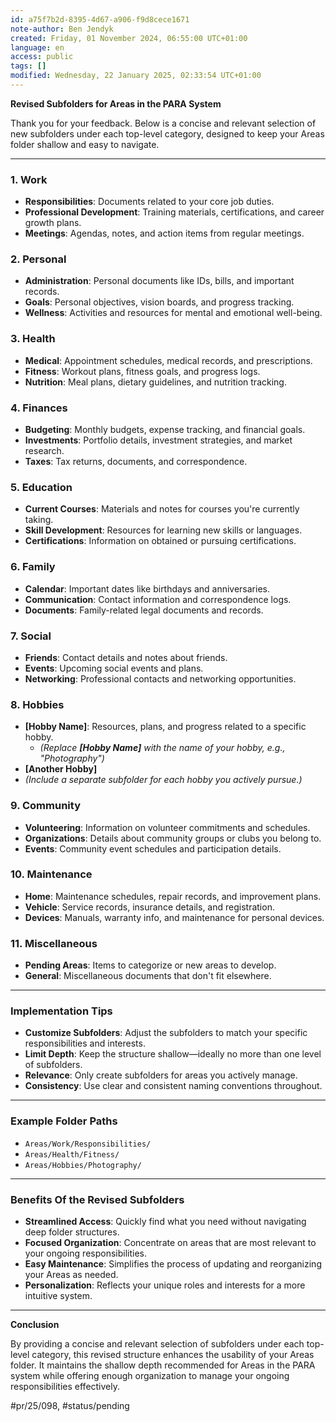 ```yaml
---
id: a75f7b2d-8395-4d67-a906-f9d8cece1671
note-author: Ben Jendyk
created: Friday, 01 November 2024, 06:55:00 UTC+01:00
language: en
access: public
tags: []
modified: Wednesday, 22 January 2025, 02:33:54 UTC+01:00
---
```


**Revised Subfolders for Areas in the PARA System**

Thank you for your feedback. Below is a concise and relevant selection of new subfolders under each top-level category, designed to keep your Areas folder shallow and easy to navigate.

---

### **1. Work**

- **Responsibilities**: Documents related to your core job duties.
- **Professional Development**: Training materials, certifications, and career growth plans.
- **Meetings**: Agendas, notes, and action items from regular meetings.

### **2. Personal**

- **Administration**: Personal documents like IDs, bills, and important records.
- **Goals**: Personal objectives, vision boards, and progress tracking.
- **Wellness**: Activities and resources for mental and emotional well-being.

### **3. Health**

- **Medical**: Appointment schedules, medical records, and prescriptions.
- **Fitness**: Workout plans, fitness goals, and progress logs.
- **Nutrition**: Meal plans, dietary guidelines, and nutrition tracking.

### **4. Finances**

- **Budgeting**: Monthly budgets, expense tracking, and financial goals.
- **Investments**: Portfolio details, investment strategies, and market research.
- **Taxes**: Tax returns, documents, and correspondence.

### **5. Education**

- **Current Courses**: Materials and notes for courses you're currently taking.
- **Skill Development**: Resources for learning new skills or languages.
- **Certifications**: Information on obtained or pursuing certifications.

### **6. Family**

- **Calendar**: Important dates like birthdays and anniversaries.
- **Communication**: Contact information and correspondence logs.
- **Documents**: Family-related legal documents and records.

### **7. Social**

- **Friends**: Contact details and notes about friends.
- **Events**: Upcoming social events and plans.
- **Networking**: Professional contacts and networking opportunities.

### **8. Hobbies**

- **[Hobby Name]**: Resources, plans, and progress related to a specific hobby.
  - *(Replace **[Hobby Name]** with the name of your hobby, e.g., "Photography")*
- **[Another Hobby]**
- *(Include a separate subfolder for each hobby you actively pursue.)*

### **9. Community**

- **Volunteering**: Information on volunteer commitments and schedules.
- **Organizations**: Details about community groups or clubs you belong to.
- **Events**: Community event schedules and participation details.

### **10. Maintenance**

- **Home**: Maintenance schedules, repair records, and improvement plans.
- **Vehicle**: Service records, insurance details, and registration.
- **Devices**: Manuals, warranty info, and maintenance for personal devices.

### **11. Miscellaneous**

- **Pending Areas**: Items to categorize or new areas to develop.
- **General**: Miscellaneous documents that don't fit elsewhere.

---

### **Implementation Tips**

- **Customize Subfolders**: Adjust the subfolders to match your specific responsibilities and interests.
- **Limit Depth**: Keep the structure shallow—ideally no more than one level of subfolders.
- **Relevance**: Only create subfolders for areas you actively manage.
- **Consistency**: Use clear and consistent naming conventions throughout.

---

### **Example Folder Paths**

- `Areas/Work/Responsibilities/`
- `Areas/Health/Fitness/`
- `Areas/Hobbies/Photography/`

---

### **Benefits Of the Revised Subfolders**

- **Streamlined Access**: Quickly find what you need without navigating deep folder structures.
- **Focused Organization**: Concentrate on areas that are most relevant to your ongoing responsibilities.
- **Easy Maintenance**: Simplifies the process of updating and reorganizing your Areas as needed.
- **Personalization**: Reflects your unique roles and interests for a more intuitive system.

---

**Conclusion**

By providing a concise and relevant selection of subfolders under each top-level category, this revised structure enhances the usability of your Areas folder. It maintains the shallow depth recommended for Areas in the PARA system while offering enough organization to manage your ongoing responsibilities effectively.


#pr/25/098, #status/pending
